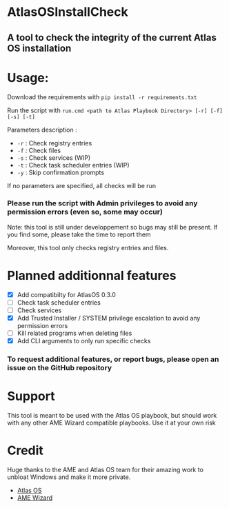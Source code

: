 # AtlasOSInstallCheck
## A tool to check the integrity of the current Atlas OS installation

# Usage:
Download the requirements with `pip install -r requirements.txt`

Run the script with `run.cmd <path to Atlas Playbook Directory> [-r] [-f] [-s] [-t]`

Parameters description :
- `-r` : Check registry entries
- `-f` : Check files
- `-s` : Check services (WIP)
- `-t` : Check task scheduler entries (WIP)
- `-y` : Skip confirmation prompts

If no parameters are specified, all checks will be run

### Please run the script with Admin privileges to avoid any permission errors (even so, some may occur)

Note: this tool is still under developpement so bugs may still be present. If you find some, please take the time to report them

Moreover, this tool only checks registry entries and files.


# Planned additionnal features
- [x] Add compatibilty for AtlasOS 0.3.0
- [ ] Check task scheduler entries
- [ ] Check services
- [x] Add Trusted Installer / SYSTEM privilege escalation to avoid any permission errors
- [ ] Kill related programs when deleting files
- [x] Add CLI arguments to only run specific checks

### To request additional features, or report bugs, please open an issue on the GitHub repository

# Support
This tool is meant to be used with the Atlas OS playbook, but should work with any other AME Wizard compatible playbooks. Use it at your own risk

# Credit
Huge thanks to the AME and Atlas OS team for their amazing work to unbloat Windows and make it more private.
- [Atlas OS](altasos.net)
- [AME Wizard](ameliorated.io)

